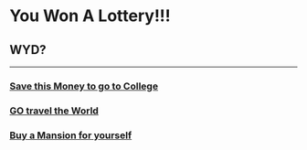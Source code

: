 # You Won A Lottery!!!
## WYD?
---
### [Save this Money to go to College]()
### [GO travel the World]()
### [Buy a Mansion for yourself](buyamansion/buyamansion.md)
